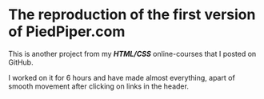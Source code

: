 # The reproduction of the first version of PiedPiper.com  
This is another project from my ***HTML/CSS*** online-courses that I posted on GitHub.

I worked on it for 6 hours and have made almost everything, apart of smooth movement after clicking on links in the header. 
